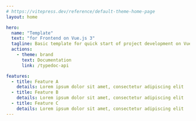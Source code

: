 ```yaml
---
# https://vitepress.dev/reference/default-theme-home-page
layout: home

hero:
  name: "Template"
  text: "for Frontend on Vue.js 3"
  tagline: Basic template for quick start of project development on Vue 3
  actions:
    - theme: brand
      text: Documentation
      link: /typedoc-api

features:
  - title: Feature A
    details: Lorem ipsum dolor sit amet, consectetur adipiscing elit
  - title: Feature B
    details: Lorem ipsum dolor sit amet, consectetur adipiscing elit
  - title: Feature C
    details: Lorem ipsum dolor sit amet, consectetur adipiscing elit
---
```


